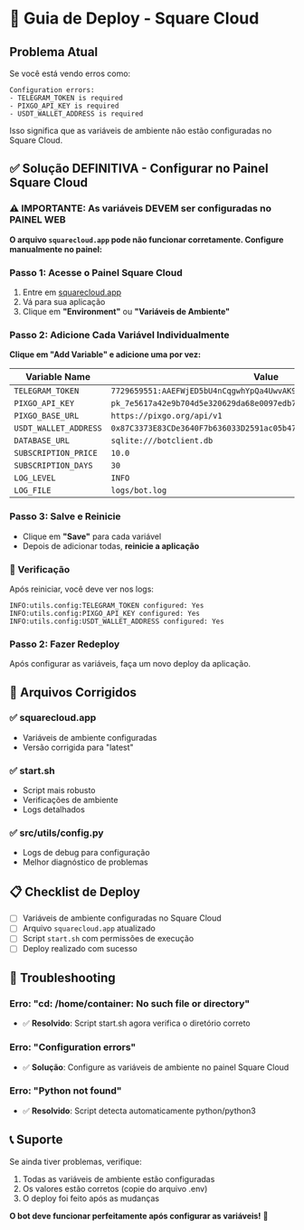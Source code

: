 # 🚀 Guia de Deploy - Square Cloud

## Problema Atual

Se você está vendo erros como:
```
Configuration errors:
- TELEGRAM_TOKEN is required
- PIXGO_API_KEY is required
- USDT_WALLET_ADDRESS is required
```

Isso significa que as variáveis de ambiente não estão configuradas no Square Cloud.

## ✅ Solução DEFINITIVA - Configurar no Painel Square Cloud

### ⚠️ IMPORTANTE: As variáveis DEVEM ser configuradas no PAINEL WEB

**O arquivo `squarecloud.app` pode não funcionar corretamente. Configure manualmente no painel:**

### Passo 1: Acesse o Painel Square Cloud
1. Entre em [squarecloud.app](https://squarecloud.app)
2. Vá para sua aplicação
3. Clique em **"Environment"** ou **"Variáveis de Ambiente"**

### Passo 2: Adicione Cada Variável Individualmente

**Clique em "Add Variable" e adicione uma por vez:**

| Variable Name | Value |
|---------------|--------|
| `TELEGRAM_TOKEN` | `7729659551:AAEFWjED5bU4nCqgwhYpQa4UwvAK99WZ5vA` |
| `PIXGO_API_KEY` | `pk_7e5617a42e9b704d5e320629da68e0097edb718510cf01b3abb6b11bd33d92d9` |
| `PIXGO_BASE_URL` | `https://pixgo.org/api/v1` |
| `USDT_WALLET_ADDRESS` | `0x87C3373E83CDe3640F7b636033D2591ac05b4793` |
| `DATABASE_URL` | `sqlite:///botclient.db` |
| `SUBSCRIPTION_PRICE` | `10.0` |
| `SUBSCRIPTION_DAYS` | `30` |
| `LOG_LEVEL` | `INFO` |
| `LOG_FILE` | `logs/bot.log` |

### Passo 3: Salve e Reinicie
- Clique em **"Save"** para cada variável
- Depois de adicionar todas, **reinicie a aplicação**

### 📱 Verificação
Após reiniciar, você deve ver nos logs:
```
INFO:utils.config:TELEGRAM_TOKEN configured: Yes
INFO:utils.config:PIXGO_API_KEY configured: Yes
INFO:utils.config:USDT_WALLET_ADDRESS configured: Yes
```

### Passo 2: Fazer Redeploy

Após configurar as variáveis, faça um novo deploy da aplicação.

## 🔧 Arquivos Corrigidos

### ✅ squarecloud.app
- Variáveis de ambiente configuradas
- Versão corrigida para "latest"

### ✅ start.sh
- Script mais robusto
- Verificações de ambiente
- Logs detalhados

### ✅ src/utils/config.py
- Logs de debug para configuração
- Melhor diagnóstico de problemas

## 📋 Checklist de Deploy

- [ ] Variáveis de ambiente configuradas no Square Cloud
- [ ] Arquivo `squarecloud.app` atualizado
- [ ] Script `start.sh` com permissões de execução
- [ ] Deploy realizado com sucesso

## 🐛 Troubleshooting

### Erro: "cd: /home/container: No such file or directory"
- ✅ **Resolvido**: Script start.sh agora verifica o diretório correto

### Erro: "Configuration errors"
- ✅ **Solução**: Configure as variáveis de ambiente no painel Square Cloud

### Erro: "Python not found"
- ✅ **Resolvido**: Script detecta automaticamente python/python3

## 📞 Suporte

Se ainda tiver problemas, verifique:
1. Todas as variáveis de ambiente estão configuradas
2. Os valores estão corretos (copie do arquivo .env)
3. O deploy foi feito após as mudanças

**O bot deve funcionar perfeitamente após configurar as variáveis!** 🚀